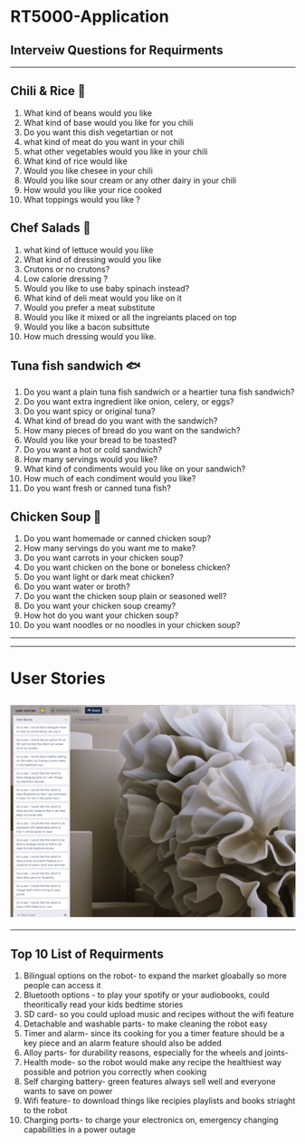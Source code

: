 # RT5000-Application

## Interveiw Questions for Requirments
---
## Chili & Rice 🍚 
1. What kind of beans would you like
2. What kind of base would you like for you chili
3. Do you want this dish vegetartian or not
4. what kind of meat do you want in your chili
5. what other vegetables would you like in your chili
6. What kind of rice would like
7. Would you like chesee in your chili
8. Would you like sour cream or any other dairy in your chili
9. How would you like your rice cooked
10. What toppings would you like ?

## Chef Salads 🥗
1. what kind of lettuce would you like
2. What kind of dressing would you like
3. Crutons or no crutons?
4. Low calorie dressing ?
5. Would you like to use baby spinach instead?
6. What kind of deli meat would you like on it
7. Would you prefer a meat substitute
8. Would you like it mixed or all the ingreiants placed on top
9. Would you like a bacon subsittute
10. How much dressing would you like.

## Tuna fish sandwich 🐟
1.  Do you want a plain tuna fish sandwich or a heartier tuna fish sandwich?
2.  Do you want extra ingredient like onion, celery, or eggs?
3.  Do you want spicy or original tuna?
4.  What kind of bread do you want with the sandwich?
5.  How many pieces of bread do you want on the sandwich?
6.  Would you like your bread to be toasted?
7.  Do you want a hot or cold sandwich?
8.  How many servings would you like?
9.  What kind of condiments would you like on your sandwich?
10. How much of each condiment would you like?
11. Do you want fresh or canned tuna fish? 

## Chicken Soup 🐥
1.  Do you want homemade or canned chicken soup?
2.  How many servings do you want me to make?
3.  Do you want carrots in your chicken soup?
4.  Do you want chicken on the bone or boneless chicken?
5.  Do you want light or dark meat chicken?
6.  Do you want water or broth?
7.  Do you want the chicken soup plain or seasoned well?
8.  Do you want your chicken soup creamy?
9.  How hot do you want your chicken soup?
10. Do you want noodles or no noodles in your chicken soup?
---
---
# User Stories
![alt text](TRELLO.png)
---
---
## Top 10 List of Requirments
1. Bilingual options on the robot- to expand the market gloabally so more people can access it
2. Bluetooth options - to play your spotify or your audiobooks, could theoritically read your kids bedtime stories
3. SD card- so you could upload music and recipes without the wifi feature
4. Detachable and washable parts- to make cleaning the robot easy
5. Timer and alarm- since its cooking for you a timer feature should be a key piece and an alarm feature should also be added 
6. Alloy parts- for durability reasons, especially for the wheels and joints-
7. Health mode- so the robot would make any recipe the healthiest way possible and potrion you correctly when cooking 
8. Self charging battery- green features always sell well and everyone wants to save on power
9. Wifi feature- to download things like recipies playlists and books striaght to the robot 
10. Charging ports- to charge your electronics on, emergency changing capabilities in a power outage
